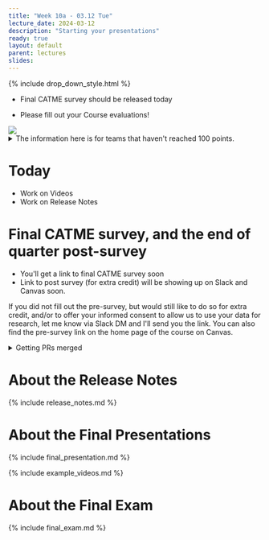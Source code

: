 ```yaml
---
title: "Week 10a - 03.12 Tue"
lecture_date: 2024-03-12
description: "Starting your presentations"
ready: true
layout: default
parent: lectures
slides:
---
```


{% include drop_down_style.html %}


* Final CATME survey should be released today
<!-- * Post survey should be released today -->
* Please fill out your Course evaluations!

<img src="https://github.com/ucsb-cs156-w24/proj-organic-w24-6pm-2/assets/15284810/7e647277-fd02-42d9-89d8-d7dc786f6531">

<details markdown="1">
<summary>
The information here is for teams that haven't reached 100 points.
</summary>

If your team isn't yet at 100 points:

* Do a standup
* Look at the PRs you have and get everything code reviewed that's ready to be code reviewed
* Work to get things merged

</details>

# Today

* Work on Videos
* Work on Release Notes


# Final CATME survey, and the end of quarter post-survey

* You'll get a link to final CATME survey soon
* Link to post survey (for extra credit) will be showing up on Slack and Canvas soon.

If you did not fill out the pre-survey, but would still like to do so for extra credit,
and/or to offer your informed consent to allow us to use your data for research,
let me know via Slack DM and I'll send you the link. You can also find the pre-survey
link on the home page of the course on Canvas.


<details markdown="1">
<summary>
Getting PRs merged
</summary>

# Getting PRs merged

Let me encourage you to take the PR that's at the head of the queue (i.e. the oldest one for your team), and if it's in a mergeable state (i.e. passing CI/CD, has peer code review, no outstanding changes requested) then deploy it to your QA branch, with a post like this one:


# Merge Conflicts

Also, periodically, go through your PR queue (there's a link on each team's slack channel for convenience), and look at each PR for your team.  If you see this, then there are merge conflicts.

<img width="988" alt="image" src="https://user-images.githubusercontent.com/1119017/171724762-5b3c801b-7315-49d3-8239-57d998e5a04d.png">


If you can, fix them yourself.  If you can't then mark the PR with the "merge conflicts" label, and ping the person on your team that can fix them.

# Out of date branches

If you see this:

<img width="994" alt="image" src="https://user-images.githubusercontent.com/1119017/171724954-b2e17c17-003a-4468-982d-6446dd0c266c.png">

Then click to update the branch:

<img width="253" alt="image" src="https://user-images.githubusercontent.com/1119017/171724999-e2d9d075-ace0-41e3-974b-4bc2d600cb83.png">


All of this will help all of us get done with this final project (and the grading thereof) much more quickly!

</details>

# About the Release Notes

{% include release_notes.md %}

# About the Final Presentations

{% include final_presentation.md %}

{% include example_videos.md %}

# About the Final Exam

{% include final_exam.md %}

